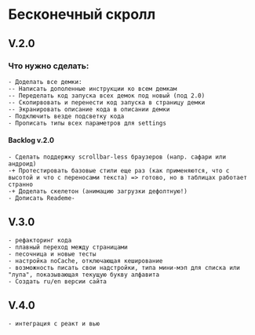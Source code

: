 # Бесконечный скролл

## V.2.0

### Что нужно сделать:
    - Доделать все демки:
    -- Написать дополенные инструкции ко всем демкам 
    -- Переделать код запуска всех демок под новый (под 2.0)
    -- Скопирвовать и перенести код запуска в страницу демки
    -- Экранировать описание кода в описании демки
    - Подключить везде подсветку кода
    - Прописать типы всех параметров для settings

#### Backlog v.2.0
    - Сделать поддержку scrollbar-less браузеров (напр. сафари или андроид)
    -+ Протестировать базовые стили еще раз (как применяются, что с высотой и что с переносами текста) => готово, но в таблицах работает странно
    -+ Доделать скелетон (анимацию загрузки дефолтную!)
    - Дописать Reademe-

## V.3.0
    - рефакторинг кода
    - плавный переход между страницами
    - песочница и новые тесты
    - настройка noCache, отключающая кеширование
    - возможность писать свои надстройки, типа мини-мэп для списка или "лупа", показывающая текущую букву алфавита
    - Создать ru/en версии сайта


## V.4.0
    - интеграция с реакт и вью

